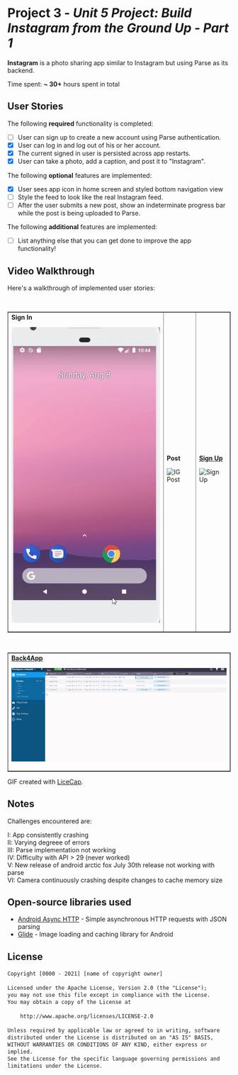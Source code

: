 # Project 3 - *Unit 5 Project: Build Instagram from the Ground Up - Part 1*

**Instagram** is a photo sharing app similar to Instagram but using Parse as its backend.

Time spent: **~ 30+** hours spent in total

## User Stories

The following **required** functionality is completed:

- [ ] User can sign up to create a new account using Parse authentication.
- [X] User can log in and log out of his or her account.
- [X] The current signed in user is persisted across app restarts.
- [X] User can take a photo, add a caption, and post it to "Instagram".

The following **optional** features are implemented:

- [X] User sees app icon in home screen and styled bottom navigation view
- [ ] Style the feed to look like the real Instagram feed.
- [ ] After the user submits a new post, show an indeterminate progress bar while the post is being uploaded to Parse.

The following **additional** features are implemented:

- [ ] List anything else that you can get done to improve the app functionality!

## Video Walkthrough

Here's a walkthrough of implemented user stories:

<table width="700" border="1">
  <tr>
    <td> <strong> <underline>Sign In</underline></strong> <p>  <img src='IGSignIn.gif' title='Sign In' width='' alt='Sign In' /></td>
    <td> <strong> <underline>Post</underline></strong> <p> <img src='IGPost.gif' title='IG Post' width='' alt='IG Post' /></td>
    <td> <strong> <u>Sign Up</u> </strong> <p> <img src='IGSignUp.gif' title='Sign Up' width='' alt='Sign Up' /></td> <br> <p>
  </tr>
 </table>
 
 <table width="500" border="1">
 <td> <strong> <u>Back4App</u> </strong> <p> <img src='Back4App.gif' title='Back4App' width='' alt='Back4App' /></td> </br>
 </table>

GIF created with [LiceCap](http://www.cockos.com/licecap/).

## Notes

Challenges encountered are:

I: App consistently crashing <br>
II: Varying degreee of errors <br>
III: Parse implementation not working <br>
IV: Difficulty with API > 29 (never worked) <br>
V: New release of android arctic fox July 30th release not working with parse <br>
VI: Camera continuously crashing despite changes to cache memory size

## Open-source libraries used

- [Android Async HTTP](https://github.com/codepath/CPAsyncHttpClient) - Simple asynchronous HTTP requests with JSON parsing
- [Glide](https://github.com/bumptech/glide) - Image loading and caching library for Android

## License

    Copyright [0000 - 2021] [name of copyright owner]

    Licensed under the Apache License, Version 2.0 (the "License");
    you may not use this file except in compliance with the License.
    You may obtain a copy of the License at

        http://www.apache.org/licenses/LICENSE-2.0

    Unless required by applicable law or agreed to in writing, software
    distributed under the License is distributed on an "AS IS" BASIS,
    WITHOUT WARRANTIES OR CONDITIONS OF ANY KIND, either express or implied.
    See the License for the specific language governing permissions and
    limitations under the License.
